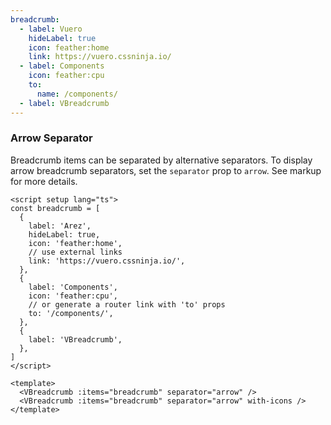 ```yaml
---
breadcrumb:
  - label: Vuero
    hideLabel: true
    icon: feather:home
    link: https://vuero.cssninja.io/
  - label: Components
    icon: feather:cpu
    to:
      name: /components/
  - label: VBreadcrumb
---
```


### Arrow Separator

Breadcrumb items can be separated by alternative separators.
To display arrow breadcrumb separators,
set the `separator` prop to `arrow`. See markup for more details.

<!--code-->

```vue
<script setup lang="ts">
const breadcrumb = [
  {
    label: 'Arez',
    hideLabel: true,
    icon: 'feather:home',
    // use external links
    link: 'https://vuero.cssninja.io/',
  },
  {
    label: 'Components',
    icon: 'feather:cpu',
    // or generate a router link with 'to' props
    to: '/components/',
  },
  {
    label: 'VBreadcrumb',
  },
]
</script>

<template>
  <VBreadcrumb :items="breadcrumb" separator="arrow" />
  <VBreadcrumb :items="breadcrumb" separator="arrow" with-icons />
</template>
```

<!--/code-->

<!--example-->

<div>
  <VBreadcrumb :items="frontmatter.breadcrumb" separator="arrow" />
  <VBreadcrumb :items="frontmatter.breadcrumb" separator="arrow" with-icons />
</div>

<!--/example-->
